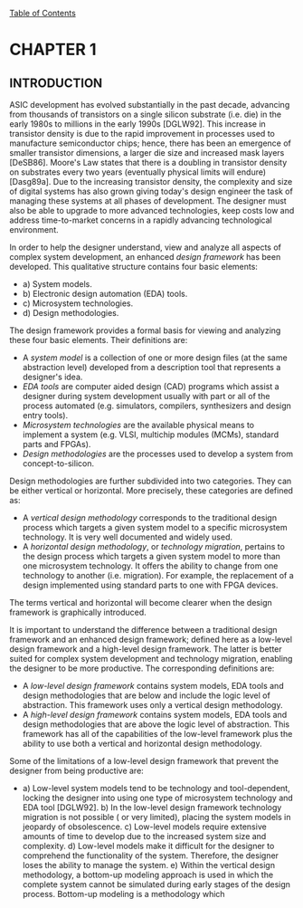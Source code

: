 [Table of Contents](https://github.com/JeffDeCola/my-masters-thesis#table-of-contents)

# CHAPTER 1

## INTRODUCTION

ASIC development has evolved substantially in the past decade,
advancing from thousands of transistors on a single silicon substrate
(i.e. die) in the early 1980s to millions in the early 1990s [DGLW92].
This increase in transistor density is due to the rapid improvement in
processes used to manufacture semiconductor chips; hence, there has
been an emergence of smaller transistor dimensions, a larger die size
and increased mask layers [DeSB86]. Moore's Law states that there is a
doubling in transistor density on substrates every two years
(eventually physical limits will endure) [Dasg89a].
Due to the increasing transistor density, the complexity and size of
digital systems has also grown giving today's design engineer the task of
managing these systems at all phases of development. The designer
must also be able to upgrade to more advanced technologies, keep costs low
and address time-to-market concerns in a rapidly advancing technological environment.

In order to help the designer understand, view and analyze all aspects of
complex system development, an enhanced *design framework* has been developed.
This qualitative structure contains four basic elements:

* a) System models.
* b) Electronic design automation (EDA) tools.
* c) Microsystem technologies.
* d) Design methodologies.

The design framework provides a formal basis for viewing and analyzing these
four basic elements. Their definitions are:

* A *system model* is a collection of one or more design files
(at the same abstraction level) developed from a description tool
that represents a designer's idea.
* *EDA tools* are computer aided design (CAD) programs which assist a
designer during system development usually with part or all of the
process automated (e.g. simulators, compilers, synthesizers and design entry tools).
* *Microsystem technologies* are the available physical means to implement
a system (e.g. VLSI, multichip modules (MCMs), standard parts and FPGAs).
* *Design methodologies* are the processes used to develop a system from
concept-to-silicon.

Design methodologies are further subdivided into two categories.
They can be either vertical or horizontal. More precisely,
these categories are defined as:

* A *vertical design methodology* corresponds to the traditional design
process which targets a given system model to a specific microsystem technology.
It is very well documented and widely used.
* A *horizontal design methodology*, or *technology migration*, pertains to the
design process which targets a given system model to more than
one microsystem technology. It offers the ability to change from
one technology to another (i.e. migration). For example, the replacement
of a design implemented using standard parts to one with FPGA devices.

The terms vertical and horizontal will become clearer when the
design framework is graphically introduced.

It is important to understand the difference between a traditional design
framework and an enhanced design framework; defined here as a low-level
design framework and a high-level design framework. The latter is better
suited for complex system development and technology migration,
enabling the designer to be more productive. The corresponding definitions are:

* A *low-level design framework* contains system models, EDA tools and
design methodologies that are below and include the logic level of abstraction.
This framework uses only a vertical design methodology.
* A *high-level design framework* contains system models, EDA tools
and design methodologies that are above the logic level of abstraction.
This framework has all of the capabilities of the low-level framework
plus the ability to use both a vertical and horizontal design methodology.

Some of the limitations of a low-level design framework that prevent the designer from being productive are:

* a)	Low-level system models tend to be technology and tool-dependent, locking the designer into using one type of microsystem technology and EDA tool [DGLW92].
b)	In the low-level design framework technology migration is not possible ( or very limited), placing the system models in jeopardy of obsolescence.
c)	Low-level models require extensive amounts of time to develop due to the increased system size and complexity.
d)	Low-level models make it difficult for the designer to comprehend the functionality of the system. Therefore, the designer loses the ability to manage the system.
e)	Within the vertical design methodology, a bottom-up modeling approach is used in which the complete system cannot be simulated during early stages of the design process. Bottom-up modeling is a methodology which
